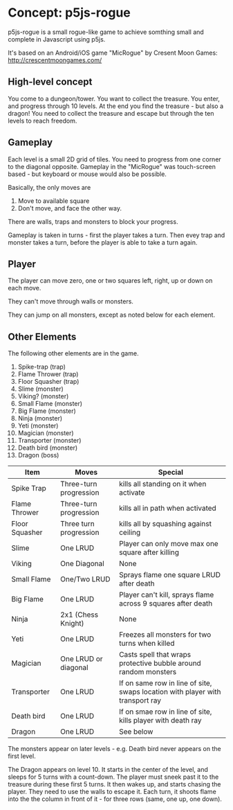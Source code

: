 # Concept: p5js-rogue

p5js-rogue is a small rogue-like game to achieve somthing small and complete
in Javascript using p5js.

It's based on an Android/iOS game "MicRogue" by Cresent Moon Games:
http://crescentmoongames.com/

## High-level concept

You come to a dungeon/tower. You want to collect the treasure.
You enter, and progress through 10 levels.
At the end you find the treasure - but also a dragon!
You need to collect the treasure and escape but through the ten
levels to reach freedom.

## Gameplay

Each level is a small 2D grid of tiles.
You need to progress from one corner to the diagonal opposite.
Gameplay in the "MicRogue" was touch-screen based - but
keyboard or mouse would also be possible.

Basically, the only moves are
 1) Move to available square
 2) Don't move, and face the other way.

There are walls, traps and monsters to block your progress.

Gameplay is taken in turns - first the player takes a turn.
Then evey trap and monster takes a turn, before the player
is able to take a turn again.

## Player

The player can move zero, one or two squares
left, right, up or down on each move.

They can't move through walls or monsters.

They can jump on all monsters, except as noted
below for each element.

## Other Elements

The following other elements are in the game.

1. Spike-trap (trap)
2. Flame Thrower (trap)
3. Floor Squasher (trap)
4. Slime (monster)
5. Viking? (monster)
6. Small Flame (monster)
7. Big Flame (monster)
8. Ninja (monster)
9. Yeti (monster)
10. Magician (monster)
11. Transporter (monster)
12. Death bird (monster)
13. Dragon (boss)

| Item | Moves | Special |
| ---- | ----- | ----- |
| Spike Trap | Three-turn progression | kills all standing on it when activate |
| Flame Thrower | Three-turn progression | kills all in path when activated |
| Floor Squasher | Three turn progression | kills all by squashing against ceiling |
| Slime | One LRUD | Player can only move max one square after killing |
| Viking | One Diagonal | None |
| Small Flame | One/Two LRUD | Sprays flame one square LRUD after death |
| Big Flame | One LRUD | Player can't kill, sprays flame across 9 squares after death |
| Ninja | 2x1 (Chess Knight) | None |
| Yeti | One LRUD | Freezes all monsters for two turns when killed |
| Magician | One LRUD or diagonal | Casts spell that wraps protective bubble around random monsters |
| Transporter | One LRUD | If on same row in line of site, swaps location with player with transport ray |
| Death bird | One LRUD | If on smae row in line of site, kills player with death ray |
| Dragon | One LRUD | See below |

The monsters appear on later levels - e.g. Death bird never appears on the first level.

The Dragon appears on level 10.
It starts in the center of the level, and sleeps for 5 turns with a count-down.
The player must sneek past it to the treasure during these first 5 turns.
It then wakes up, and starts chasing the player.
They need to use the walls to escape it.
Each turn, it shoots flame into the the column in front of it - for three rows (same, one up, one down).